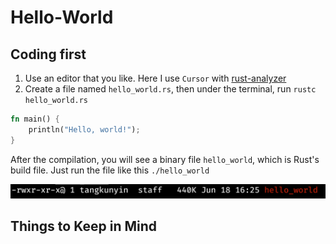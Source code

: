 # Hello-World

## Coding first

1. Use an editor that you like. Here I use `Cursor` with [rust-analyzer](https://github.com/rust-lang/rust-analyzer)
2. Create a file named `hello_world.rs`, then under the terminal, run `rustc hello_world.rs`

```rust
fn main() {
    println("Hello, world!");
}
```

After the compilation, you will see a binary file `hello_world`, which is Rust's build file. Just run the file like this `./hello_world`

![rust build](./17502353828529.jpg)

## Things to Keep in Mind
